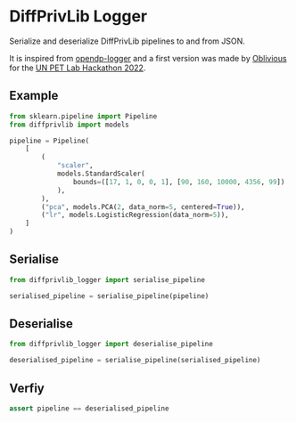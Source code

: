 # DiffPrivLib Logger

Serialize and deserialize DiffPrivLib pipelines to and from JSON.

It is inspired from [opendp-logger](https://github.com/opendp/opendp-logger/tree/main) and a first version was made by [Oblivious](https://www.oblivious.com/) for the [UN PET Lab Hackathon 2022](https://petlab.officialstatistics.org/).

## Example

```python
from sklearn.pipeline import Pipeline
from diffprivlib import models

pipeline = Pipeline(
    [
        (
            "scaler",
            models.StandardScaler(
                bounds=([17, 1, 0, 0, 1], [90, 160, 10000, 4356, 99])
            ),
        ),
        ("pca", models.PCA(2, data_norm=5, centered=True)),
        ("lr", models.LogisticRegression(data_norm=5)),
    ]
)
```

## Serialise
```python
from diffprivlib_logger import serialise_pipeline

serialised_pipeline = serialise_pipeline(pipeline)
```

## Deserialise
```python
from diffprivlib_logger import deserialise_pipeline

deserialised_pipeline = serialise_pipeline(serialised_pipeline)
```

## Verfiy
```python
assert pipeline == deserialised_pipeline
```
